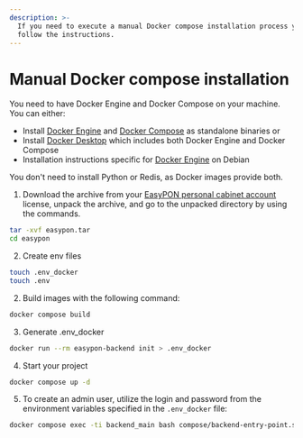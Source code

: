 ```yaml
---
description: >-
  If you need to execute a manual Docker compose installation process you can
  follow the instructions.
---
```


# Manual Docker compose installation

You need to have Docker Engine and Docker Compose on your machine. You can either:

* Install [Docker Engine](https://docs.docker.com/get-docker/) and [Docker Compose](https://docs.docker.com/compose/install/) as standalone binaries or
* Install [Docker Desktop](https://docs.docker.com/desktop/) which includes both Docker Engine and Docker Compose
* Installation instructions specific for [Docker Engine](https://docs.docker.com/engine/install/debian/) on Debian

You don't need to install Python or Redis, as Docker images provide both.

1. Download the archive from your [EasyPON personal cabinet account](https://cabinet.easypon.in/) license, unpack the archive, and go to the unpacked directory by using the commands.

```bash
tar -xvf easypon.tar 
cd easypon
```

2. Create env files

```bash
touch .env_docker
touch .env
```

2. Build images with the following command:

```bash
docker compose build
```

3. Generate .env\_docker

```bash
docker run --rm easypon-backend init > .env_docker 
```

4. Start your project

```bash
docker compose up -d 
```

5. To create an admin user, utilize the login and password from the environment variables specified in the `.env_docker` file:

```bash
docker compose exec -ti backend_main bash compose/backend-entry-point.sh create_user
```
